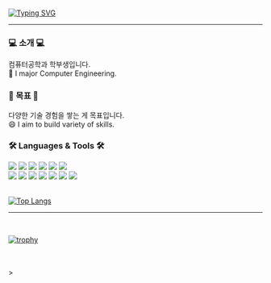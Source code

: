 

<br>


[![Typing SVG](https://readme-typing-svg.demolab.com?font=Fira+Code&weight=500&size=30&pause=1000&color=F77DE4&center=true&random=false&width=435&lines=Hi+I'm+aengzu+👋🏻👋🏻)](https://git.io/typing-svg)


--- 

### 💻 소개  💻
컴퓨터공학과 학부생입니다.<br>
🌱 I major Computer Engineering.

### 🎯 목표 🎯
다양한 기술 경험을 쌓는 게 목표입니다.<br>
😄 I aim to build variety of skills.

### 🛠️ Languages & Tools 🛠️
<div class='row'>
<img src="https://img.shields.io/badge/Flutter-F9F5F6?style=flat-square&logo=Flutter&logoColor=white"/>
<img src="https://img.shields.io/badge/Dart-0175C2?style=flat-square&logo=Dart&logoColor=white"/>
<img src="https://img.shields.io/badge/Python-3776AB?style=flat-square&logo=Python&logoColor=white"/>
<img src="https://img.shields.io/badge/postgresql-4169E1?style=flat-square&logo=postgresql&logoColor=white"/>
<img src="https://img.shields.io/badge/Javascript-E34F26?style=flat-square&logo=Javascript&logoColor=white"/>
<img src="https://img.shields.io/badge/CSS3-1572B6?style=flat-square&logo=CSS3&logoColor=white"/>
    </div>
  <div class='row'>
<img src="https://img.shields.io/badge/HTML5-0175C2?style=flat-square&logo=HTML5&logoColor=white"/>
<img src="https://img.shields.io/badge/Java-F9F5F6?style=flat-square&logo=Java&logoColor=white"/>
<img src="https://img.shields.io/badge/Android Studio-F8E8EE?style=flat-square&logo=Android Studio&logoColor=white"/>
<img src="https://img.shields.io/badge/Visual Studio-FDCEDF?style=flat-square&logo=Visual Studio&logoColor=white"/>
<img src="https://img.shields.io/badge/C++F2BED1?style=flat-square&logo=C++&logoColor=white"/>
<img src="https://img.shields.io/badge/fastapi-009688?style=flat-square&logo=fastapi&logoColor=white"/>
<img src="https://img.shields.io/badge/Streamlit-FF4B4B?style=flat-square&logo=Streamlit&logoColor=white"/>
</div>
<br>


[![Top Langs](https://github-readme-stats.vercel.app/api/top-langs/?username=aengzu)](https://github.com/anuraghazra/github-readme-stats)




---

<br>


<!--
**aengzu/aengzu** is a ✨ _special_ ✨ repository because its `README.md` (this file) appears on your GitHub profile.

Here are some ideas to get you started:

- 🔭 I’m currently working on ...
-  🌱 I’m currently learning ...
- 👯 I’m looking to collaborate on ...
- 🤔 I’m looking for help with ...
- 💬 Ask me about ...
- 📫 How to reach me: ...
- 😄 Pronouns: ...
- ⚡ Fun fact: ...
-->


[![trophy](https://github-profile-trophy.vercel.app/?username=aengzu)](https://github.com/ryo-ma/github-profile-trophy)

<br/>
<br/>
></div>




